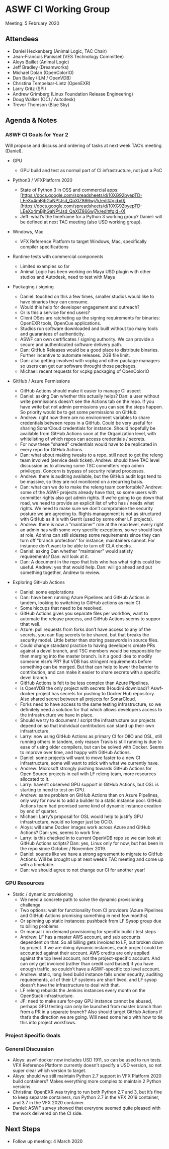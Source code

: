 # **ASWF CI Working Group**

Meeting:   5 February 2020

## Attendees

* Daniel Heckenberg (Animal Logic, TAC Chair)
* Jean-Francois Panisset (VES Technology Committee)
* Aloys Baillet (Animal Logic)
* Jeff Bradley (Dreamworks)
* Michael Dolan (OpenColorIO)
* Dan Bailey (ILM / OpenVDB)
* Christina Tempelaar-Lietz (OpenEXR)
* Larry Gritz (SPI)
* Andrew Grimberg (Linux Foundation Release Engineering)
* Doug Walker (OCI / Autodesk)
* Trevor Thomson (Blue Sky)

## Agenda & Notes

### ASWF CI Goals for Year 2

Will propose and discuss and ordering of tasks at next week TAC’s meeting (Daniel).

* GPU
    * GPU build and test as normal part of CI infrastructure, not just a PoC
* Python3 / VFXPlatform 2020
    * State of Python 3 in OSS and commercial apps: [https://docs.google.com/spreadsheets/d/10XG92byepTD-LEeXx4mBjhGaNPtJsd_QaXlZ866wj7k/edit#gid=0](https://docs.google.com/spreadsheets/d/10XG92byepTD-LEeXx4mBjhGaNPtJsd_QaXlZ866wj7k/edit#gid=0)
    * Jeff: what’s the timeframe for a Python 3 working group? Daniel: will be defined at next TAC meeting (also USD working group).
* Windows, Mac
    * VFX Reference Platform to target Windows, Mac, specifically compiler specifications
* Runtime tests with commercial components
    * Limited examples so far
    * Animal Logic has been working on Maya USD plugin with other studios and Autodesk, need to test with Maya
* Packaging / signing
    * Daniel: touched on this a few times, smaller studios would like to have binaries they can consume.
    * Would this help for developer engagement and outreach?
    * Or is this a service for end users?
    * Client OSes are ratcheting up the signing requirements for binaries: OpenEXR tools, OpenCue applications.
    * Studios run software downloaded and built without too many tools and guarantees of authenticity.
    * ASWF can own certificates / signing authority. We can provide a secure and authenticated software delivery path.
    * Dan: GitHub Releases would be a good place to distribute binaries. Further incentive to automate releases. 2GB file limit.
    * Dan: also getting involved with vcpkg and other package managers so users can get our software throught those packages.
    * Michael: recent requests for vcpkg packaging of OpenColorIO
* GitHub / Azure Permissions
    * GitHub Actions should make it easier to manage CI aspect
    * Daniel: asking Dan whether this actually helps? Dan: a user without write permissions doesn’t see the Actions tab on the repo. If you have write but not admin permissions you can see the steps happen. So priority would be to get some permissions on GitHub.
    * Andrew: right now there are no environment variables to share credentials between repos in a GitHub. Could be very useful for sharing SonarCloud credentials for instance. Should hopefully be available from GitHub Actions soon at the Organization level, with whitelisting of which repos can access credentials / secrets.
    * For now these "shared" credentials would have to be replicated in every repo for GitHub Actions.
    * Dan: what about making tweaks to a repo, still need to get the releng team involved (service desk ticket). Andrew: should have TAC level discussion as to allowing some TSC committers repo admin privileges. Concern is bypass of security related processes.
    * Andrew: there is auditing available, but the GitHub audit logs tend to be massive, so they are not monitored on a recurring basis.
    * Dan: what can we do to make the releng team comfortable? Andrew: some of the ASWF projects already have that, so some users with committer rights also got admin rights. If we’re going to go down that road, we need to provide an explicit list of who has / needs what rights. We need to make sure we don’t compromise the security posture we are agreeing to. Rights management is not as structured with GitHub as it is with Gerrit (used by some other LF projects).
    * Andrew: there is now a "maintainer" role at the repo level, every right an admin has with some very specific exceptions, so we should look at role. Admins can still sidestep some requirements since they can turn off “branch protection” for instance, maintainers cannot. For instance don’t want to be able to turn off CLA checks.
    * Daniel: asking Dan whether "maintainer" would satisfy requirements? Dan: will look at it.
    * Dan: A document in the repo that lists who has what rights could be useful. Andrew: yes that would help. Dan: will go ahead and put something together, Andrew to review.

* Exploring GitHub Actions

    * Daniel: some explorations
    * Dan: have been running Azure Pipelines and GitHub Actions in tandem, looking to switching to GitHub actions as main CI
    * Some hiccups that need to be resolved.
    * GitHub Actions gives you separate files per workflow, want to automate the release process, and GitHub Actions seems to suppor tthat well.
    * Azure: pull requests from forks don’t have access to any of the secrets, you can flag secrets to be shared, but that breaks the security model. Little better than storing passwords in source files.
    * Could change standard practice to having developers create PRs against a devel branch, and TSC members would be responsible for then merging into the master branch. Is it a good idea to modify someone else’s PR? But VDB has stringent requirements before something can be merged. But that can help to lower the barrier to contribution, and can make it easier to share secrets with a specific devel branch.
    * GitHub Actions is felt to be less complex than Azure Pipelines.
    * Is OpenVDB the only project with secrets (Houdini download)? Aswf-docker project has secrets for pushing to Docker Hub repository. Also shared secret between all projects for SonarCloud.
    * Forks need to have access to the same testing infrastructure, so we definitely need a solution for that which allows developers access to the infrastructure we have in place.
    * Should we try to document / script the infrastructure our projects depend on so that individual contributors can stand up their own infrastructure.
    * Larry: now using GitHub Actions as primary CI for OIIO and OSL, still running others in tandem, only reason Travis is still running is due to ease of using older compilers, but can be solved with Docker. Seems to improve over time, and happy with GitHub Actions.
    * Daniel: some projects will want to move faster to a new CI infrastructure, some will want to stick with what we currently have.
    * Andrew: Microsoft strongly pushing towards GitHub Actions for Open Source projects in call with LF releng team, more resources allocated to it.
    * Larry: haven’t observed GPU support in GitHub Actions, but OSL is starting to need to test on GPU.
    * Andrew: same problem on GitHub Actions than on Azure Pipelines, only way for now is to add a builder to a static instance pool. GitHub Actions team had promised some kind of dynamic instance creation by end of quarter.
    * Michael: Larry’s proposal for OSL would help to justify GPU infrastructure, would no longer just be OCIO.
    * Aloys: will same Docker images work across Azure and GitHub Actions? Dan: yes, seems to work fine.
    * Larry: is this checked in to current OpenVDB repo so we can look at GitHub Actions scripts? Dan: yes, Linux only for now, but has been in the repo since October / November 2019.
    * Daniel: sounds like we have a strong agreement to migrate to GitHub Actions. Will be brought up at next week’s TAC meeting and come up with a timetable.
    * Dan: we should agree to not change our CI for another year!

### GPU Resources

* Static / dynamic provisioning
    * We need a concrete path to solve the dynamic provisioning challenge
    * Two options: wait for functionality from CI providers (Azure Pipelines and GitHub Actions promising something in next few months)
    * Or spinning up static instances: pushback from LF Sysop group due to billing problems
    * Or manual / on demand provisioning for specific build / test steps
    * Andrew: LF has a master AWS account, and sub accounts dependent on that. So all billing gets invoiced to LF, but broken down by project. If we are doing dynamic instances, each project could be accounted against their account. AWS credits are only applied against the top level account, not the project-specific account. And can only get invoiced (rather than credit card based) if you have enough traffic, so couldn’t have a ASWF-specific top level account.
    * Andrew: static, long lived build instance falls under security, auditing requirements, all of their LF systems are short lived, and LF sysop doesn’t have the infrastructure to deal with that.
    * LF releng rebuilds the Jenkins instances every month on the OpenStack infrastructure.
    * JF: need to make sure for-pay GPU instance cannot be abused, perhaps GPU testing can only be launched from master branch than from a PR in a separate branch? Also should target GitHub Actions if that’s the direction we are going. Will need some help with how to tie this into project workflows.

### Project Specific Goals

### General Discussion

* Aloys: aswf-docker now includes USD 1911, so can be used to run tests. VFX Reference Platform currently doesn’t specify a USD version, so not super clear which version to target.
* Aloys: should we still maintain Python 2.7 support in VFX Platform 2020 build containers? Makes everything more complex to maintain 2 Python versions.
* Christina: OpenEXR was trying to run both Python 2.7 and 3, but it’s fine to keep separate containers, run Python 2.7 in the VFX 2019 container, and 3.7 in the VFX 2020 container.
* Daniel: ASWF survey showed that everyone seemed quite pleased with the work delivered on the CI side.

## Next Steps

* Follow up meeting: 4 March 2020
